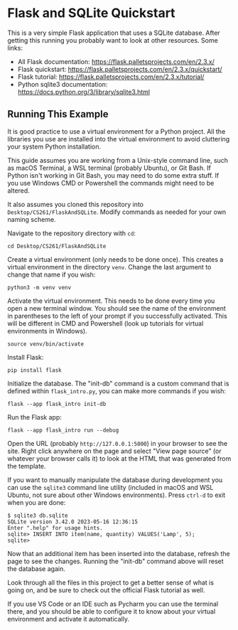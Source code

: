 # Flask and SQLite Quickstart

This is a very simple Flask application that uses a SQLite database. After
getting this running you probably want to look at other resources.
Some links:

* All Flask documentation: https://flask.palletsprojects.com/en/2.3.x/
* Flask quickstart: https://flask.palletsprojects.com/en/2.3.x/quickstart/
* Flask tutorial: https://flask.palletsprojects.com/en/2.3.x/tutorial/
* Python sqlite3 documentation: https://docs.python.org/3/library/sqlite3.html

## Running This Example

It is good practice to use a virtual environment for a Python project. All the
libraries you use are installed into the virtual environment to avoid
cluttering your system Python installation.

This guide assumes you are working from a Unix-style command line, such as
macOS Terminal, a WSL terminal (probably Ubuntu), or Git Bash. If Python isn't
working in Git Bash, you may need to do some extra stuff. If you use Windows
CMD or Powershell the commands might need to be altered.

It also assumes you cloned this repository into
`Desktop/CS261/FlaskAndSQLite`. Modify commands as needed for your own naming
scheme.

Navigate to the repository directory with `cd`:

```
cd Desktop/CS261/FlaskAndSQLite
```

Create a virtual environment (only needs to be done once). This creates a
virtual environment in the directory `venv`. Change the last argument to change
that name if you wish:

```
python3 -m venv venv
```

Activate the virtual environment. This needs to be done every time you open a
new terminal window. You should see the name of the environment in parentheses
to the left of your prompt if you successfully activated. This will be
different in CMD and Powershell (look up tutorials for virtual environments in
Windows).

```
source venv/bin/activate
```

Install Flask:

```
pip install flask
```

Initialize the database. The "init-db" command is a custom command that is
defined within `flask_intro.py`, you can make more commands if you wish:

```
flask --app flask_intro init-db
```

Run the Flask app:

```
flask --app flask_intro run --debug
```

Open the URL (probably `http://127.0.0.1:5000`) in your browser to see the
site. Right click anywhere on the page and select "View page source" (or
whatever your browser calls it) to look at the HTML that was generated from the
template.

If you want to manually manipulate the database during development you can use
the `sqlite3` command line utility (included in macOS and WSL Ubuntu, not sure
about other Windows environments). Press `ctrl-d` to exit when you are done:

```
$ sqlite3 db.sqlite
SQLite version 3.42.0 2023-05-16 12:36:15
Enter ".help" for usage hints.
sqlite> INSERT INTO item(name, quantity) VALUES('Lamp', 5);
sqlite> 
```

Now that an additional item has been inserted into the database, refresh the
page to see the changes. Running the "init-db" command above will reset the
database again.

Look through all the files in this project to get a better sense of what is
going on, and be sure to check out the official Flask tutorial as well.

If you use VS Code or an IDE such as Pycharm you can use the terminal there,
and you should be able to configure it to know about your virtual environment
and activate it automatically.
